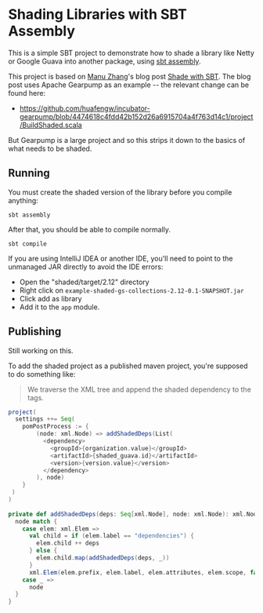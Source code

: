 # Shading Libraries with SBT Assembly

This is a simple SBT project to demonstrate how to shade a library like Netty or Google Guava into another package, using [sbt assembly](https://github.com/sbt/sbt-assembly#shading). 

This project is based on [Manu Zhang](https://manuzhang.github.io)'s blog post [Shade with SBT](https://manuzhang.github.io/2016/10/15/shading.html).  The blog post uses Apache Gearpump as an example -- the relevant change can be found here:

*  https://github.com/huafengw/incubator-gearpump/blob/4474618c4fdd42b152d26a6915704a4f763d14c1/project/BuildShaded.scala

But Gearpump is a large project and so this strips it down to the basics of what needs to be shaded.

## Running

You must create the shaded version of the library before you compile anything:

```
sbt assembly
```

After that, you should be able to compile normally.

```
sbt compile
```

If you are using IntelliJ IDEA or another IDE, you'll need to point to the unmanaged JAR directly to avoid the IDE errors:
 
* Open the "shaded/target/2.12" directory
* Right click on `example-shaded-gs-collections-2.12-0.1-SNAPSHOT.jar`
* Click add as library
* Add it to the `app` module.

## Publishing

Still working on this.

To add the shaded project as a published maven project, you're supposed to do something like:

> We traverse the XML tree and append the shaded dependency to the <dependencies></dependencies> tags.

```scala
project(
  settings ++= Seq(
    pomPostProcess := {
        (node: xml.Node) => addShadedDeps(List(
          <dependency>
            <groupId>{organization.value}</groupId>
            <artifactId>{shaded_guava.id}</artifactId>
            <version>{version.value}</version>
          </dependency>
        ), node)
    }
 )
)
 
private def addShadedDeps(deps: Seq[xml.Node], node: xml.Node): xml.Node = {
  node match {
    case elem: xml.Elem =>
      val child = if (elem.label == "dependencies") {
        elem.child ++ deps
      } else {
        elem.child.map(addShadedDeps(deps, _))
      }
      xml.Elem(elem.prefix, elem.label, elem.attributes, elem.scope, false, child: _*)
    case _ =>
      node
  }
} 
```

